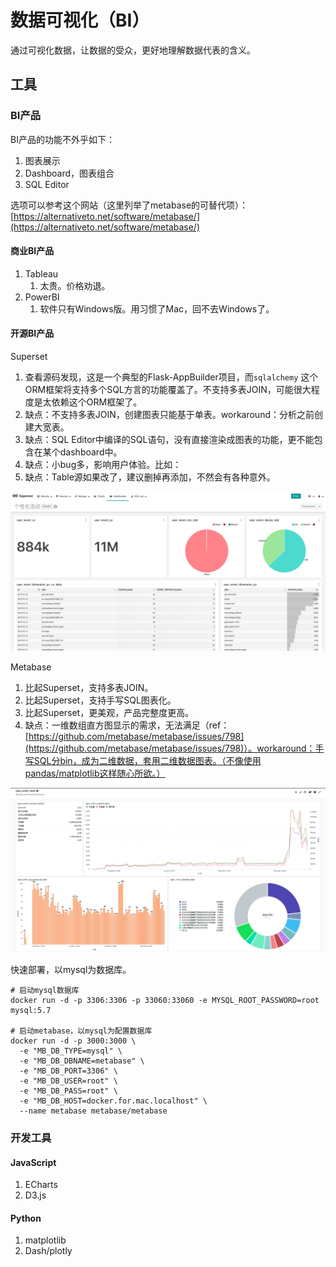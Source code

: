 # 数据可视化（BI）

通过可视化数据，让数据的受众，更好地理解数据代表的含义。



## 工具

### BI产品

BI产品的功能不外乎如下：

1. 图表展示
2. Dashboard，图表组合
3. SQL Editor

选项可以参考这个网站（这里列举了metabase的可替代项）：[https://alternativeto.net/software/metabase/](https://alternativeto.net/software/metabase/)

#### 商业BI产品

1. Tableau
   1. 太贵。价格劝退。
2. PowerBI 
   1. 软件只有Windows版。用习惯了Mac，回不去Windows了。

#### 开源BI产品

Superset

1. 查看源码发现，这是一个典型的Flask-AppBuilder项目，而`sqlalchemy` 这个ORM框架将支持多个SQL方言的功能覆盖了。不支持多表JOIN，可能很大程度是太依赖这个ORM框架了。
2. 缺点：不支持多表JOIN，创建图表只能基于单表。workaround：分析之前创建大宽表。
3. 缺点：SQL Editor中编译的SQL语句，没有直接渲染成图表的功能，更不能包含在某个dashboard中。
4. 缺点：小bug多，影响用户体验。比如：
5. 缺点：Table源如果改了，建议删掉再添加，不然会有各种意外。

![Superset&#x622A;&#x56FE;](../.gitbook/assets/image-20191017193416747.png)

Metabase

1. 比起Superset，支持多表JOIN。
2. 比起Superset，支持手写SQL图表化。
3. 比起Superset，更美观，产品完整度更高。
4. 缺点：一维数组直方图显示的需求，无法满足（ref：[https://github.com/metabase/metabase/issues/798](https://github.com/metabase/metabase/issues/798)）。workaround：手写SQL分bin，成为二维数据，套用二维数据图表。（不像使用pandas/matplotlib这样随心所欲。）

![Metabase&#x622A;&#x56FE;](../.gitbook/assets/wx20200114-110715.png)

快速部署，以mysql为数据库。

```text
# 启动mysql数据库
docker run -d -p 3306:3306 -p 33060:33060 -e MYSQL_ROOT_PASSWORD=root mysql:5.7

# 启动metabase，以mysql为配置数据库
docker run -d -p 3000:3000 \
  -e "MB_DB_TYPE=mysql" \
  -e "MB_DB_DBNAME=metabase" \
  -e "MB_DB_PORT=3306" \
  -e "MB_DB_USER=root" \
  -e "MB_DB_PASS=root" \
  -e "MB_DB_HOST=docker.for.mac.localhost" \
  --name metabase metabase/metabase
```

### 开发工具

#### JavaScript

1. ECharts
2. D3.js

#### Python

1. matplotlib
2. Dash/plotly



